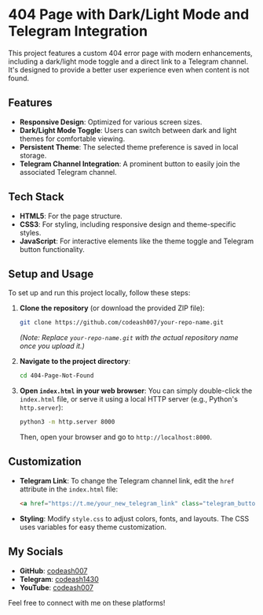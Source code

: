 # 404 Page with Dark/Light Mode and Telegram Integration

This project features a custom 404 error page with modern enhancements, including a dark/light mode toggle and a direct link to a Telegram channel. It's designed to provide a better user experience even when content is not found.

## Features

- **Responsive Design**: Optimized for various screen sizes.
- **Dark/Light Mode Toggle**: Users can switch between dark and light themes for comfortable viewing.
- **Persistent Theme**: The selected theme preference is saved in local storage.
- **Telegram Channel Integration**: A prominent button to easily join the associated Telegram channel.

## Tech Stack

- **HTML5**: For the page structure.
- **CSS3**: For styling, including responsive design and theme-specific styles.
- **JavaScript**: For interactive elements like the theme toggle and Telegram button functionality.

## Setup and Usage

To set up and run this project locally, follow these steps:

1. **Clone the repository** (or download the provided ZIP file):
   ```bash
   git clone https://github.com/codeash007/your-repo-name.git
   ```
   *(Note: Replace `your-repo-name.git` with the actual repository name once you upload it.)*

2. **Navigate to the project directory**:
   ```bash
   cd 404-Page-Not-Found
   ```

3. **Open `index.html` in your web browser**:
   You can simply double-click the `index.html` file, or serve it using a local HTTP server (e.g., Python's `http.server`):
   ```bash
   python3 -m http.server 8000
   ```
   Then, open your browser and go to `http://localhost:8000`.

## Customization

- **Telegram Link**: To change the Telegram channel link, edit the `href` attribute in the `index.html` file:
  ```html
  <a href="https://t.me/your_new_telegram_link" class="telegram_button" target="_blank">Join Telegram</a>
  ```
- **Styling**: Modify `style.css` to adjust colors, fonts, and layouts. The CSS uses variables for easy theme customization.

## My Socials

- **GitHub**: [codeash007](https://github.com/codeash007)
- **Telegram**: [codeash1430](https://t.me/codeash1430)
- **YouTube**: [codeash007](https://www.youtube.com/@codeash007)

Feel free to connect with me on these platforms!

